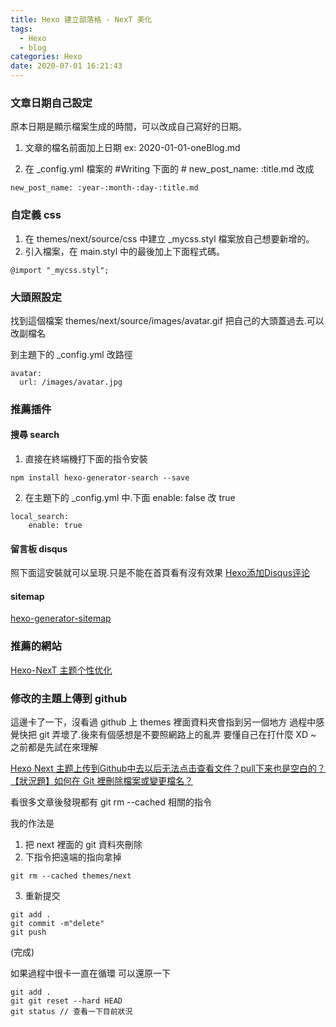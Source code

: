 ```yaml
---
title: Hexo 建立部落格 - NexT 美化
tags:
  - Hexo
  - blog
categories: Hexo
date: 2020-07-01 16:21:43
---
```


### 文章日期自己設定
原本日期是顯示檔案生成的時間，可以改成自己寫好的日期。

1. 文章的檔名前面加上日期
ex: 2020-01-01-oneBlog.md
<!--more-->
2. 在 _config.yml 檔案的 #Writing 下面的 # new_post_name: :title.md 改成
```
new_post_name: :year-:month-:day-:title.md
```

### 自定義 css
1. 在 themes/next/source/css 中建立 _mycss.styl 檔案放自己想要新增的。
2. 引入檔案，在 main.styl 中的最後加上下面程式碼。
```
@import "_mycss.styl";
```

### 大頭照設定
找到這個檔案 themes/next/source/images/avatar.gif
把自己的大頭蓋過去.可以改副檔名

到主題下的 _config.yml 改路徑
```
avatar:
  url: /images/avatar.jpg
```

### 推薦插件
#### 搜尋 search
1. 直接在終端機打下面的指令安裝
```
npm install hexo-generator-search --save
```

2. 在主題下的 _config.yml 中.下面 enable: false 改 true
```
local_search:
    enable: true
```

#### 留言板 disqus
照下面這安裝就可以呈現.只是不能在首頁看有沒有效果
[Hexo添加Disqus评论](https://www.jianshu.com/p/d68de067ea74)

#### sitemap
[hexo-generator-sitemap](https://github.com/hexojs/hexo-generator-sitemap)

### 推薦的網站
[Hexo-NexT 主题个性优化](https://guanqr.com/tech/website/hexo-theme-next-customization/)

### 修改的主題上傳到 github
這邊卡了一下，沒看過 github 上 themes 裡面資料夾會指到另一個地方
過程中感覺快把 git 弄壞了.後來有個感想是不要照網路上的亂弄
要懂自己在打什麼 XD ~ 之前都是先試在來理解

[Hexo Next 主题上传到Github中去以后无法点击查看文件？pull下来也是空白的？](https://www.zhihu.com/question/63962146)
[【狀況題】如何在 Git 裡刪除檔案或變更檔名？](https://gitbook.tw/chapters/using-git/rename-and-delete-file.html)

看很多文章後發現都有 git rm --cached 相關的指令

我的作法是
1. 把 next 裡面的 git 資料夾刪除
2. 下指令把遠端的指向拿掉
```
git rm --cached themes/next
```
3. 重新提交
```
git add .
git commit -m"delete"
git push
```
(完成)


如果過程中很卡一直在循環
可以還原一下
```
git add .
git git reset --hard HEAD
git status // 查看一下目前狀況
```